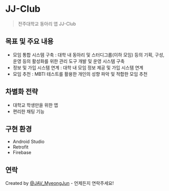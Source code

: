# JJ-Club
> 전주대학교 동아리 앱 JJ-Club

## 목표 및 주요 내용
* 모임 통합 시스템 구축 : 대학 내 동아리 및 스터디그룹(이하 모임) 등의 기획, 구성, 운영 등의 활성화를 위한 관리 도구 개발 및 운영 시스템 구축
* 정보 및 가입 시스템 연계 : 대학 내 모임 정보 제공 및 가입 시스템 연계
* 모임 추천 :  MBTI 테스트를 활용한 개인의 성향 파악 및 적합한 모임 추천
<!-- * [License](#license) -->


## 차별화 전략
- 대학교 학생만을 위한 앱
- 편리한 채팅 기능
<!-- You don't have to answer all the questions - just the ones relevant to your project. -->


## 구현 환경
- Android Studio
- Retrofit
- Firebase


## 연락
Created by [@JAV_MyeongJun](https://github.com/hm0874) - 언제든지 연락주세요!


<!-- Optional -->
<!-- ## License -->
<!-- This project is open source and available under the [... License](). -->

<!-- You don't have to include all sections - just the one's relevant to your project -->
